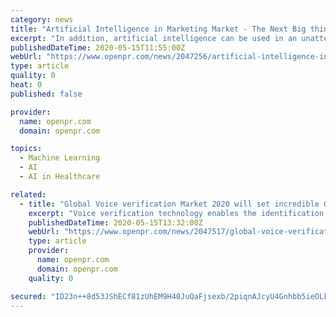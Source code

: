 ```yaml
---
category: news
title: "Artificial Intelligence in Marketing Market - The Next Big thing In the Market | IBM Corporation, Intel Corporation, NVIDIA Corporation"
excerpt: "In addition, artificial intelligence can be used in an unattended manner, to directly instrument and optimize campaigns without human intervention. AI in marketing utilizes machine learning and neural networks to derive analysis and pattern matching insights from large sets of customer and user data (e.g., purchases, web visits, clicks ..."
publishedDateTime: 2020-05-15T11:55:00Z
webUrl: "https://www.openpr.com/news/2047256/artificial-intelligence-in-marketing-market-the-next-big-thing"
type: article
quality: 0
heat: 0
published: false

provider:
  name: openpr.com
  domain: openpr.com

topics:
  - Machine Learning
  - AI
  - AI in Healthcare

related:
  - title: "Global Voice verification Market 2020 will set incredible Growth with Persay, Scan soft, Diaphonics"
    excerpt: "Voice verification technology enables the identification of an individual on the basis of voice biometrics Its works in the same manner as blood DNA and fingerprint matching enables identification of an individual Its main application is in the verification of"
    publishedDateTime: 2020-05-15T13:32:00Z
    webUrl: "https://www.openpr.com/news/2047517/global-voice-verification-market-2020-will-set-incredible"
    type: article
    provider:
      name: openpr.com
      domain: openpr.com
    quality: 0

secured: "ID23n++8d53JShECf81zUhEM9H40JuQaFjsexb/2piqnAJcyU4Gnhbb5ieOLksO5v1XyPy5f/j5gH7uYBnFm30G8T4DrX5Wlc4JiuxxxnMZCBjZGWHNq3TFzTcImt5U7+wRvUpIUaYQA0VUK6YwlgY/Pv5b9giFcUUaYKUvowWTl9oNXQBLiRwIWHKMaoPSa/4qQQ1Lpk3AUmsag8ZkMyf9eHqCLABnLRukMT7B38InZ3acl45h3+nUSxVZxy8y+txfnS9Ci4MyaW+aTXww11SG8j4/tnekRpOqtV9Occ+LVu/Uj36Ys4+fYfnNw5mxOy0bsElGiqkA6DTHTQ9edDeZF7GvDtcmzc7CwORq6xVqKed3849E4Z0wrlANO/bWQka5Qzq66Edv6oyOBaiGd4YeQq0IOmMHWbfXI+6rpB5sHNaqWTx2nbuqeHLhbmMhdnCJOiIplpFJHoYZ8r1fNLdPCvdqnBtmdgPYNEjkVb1I=;d9SeZVmtPW/YSFwMvkPaEg=="
---
```


